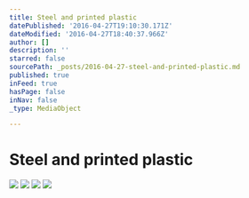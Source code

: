 ```yaml
---
title: Steel and printed plastic
datePublished: '2016-04-27T19:10:30.171Z'
dateModified: '2016-04-27T18:40:37.966Z'
author: []
description: ''
starred: false
sourcePath: _posts/2016-04-27-steel-and-printed-plastic.md
published: true
inFeed: true
hasPage: false
inNav: false
_type: MediaObject

---
```

# Steel and printed plastic
![](https://the-grid-user-content.s3-us-west-2.amazonaws.com/77fbf51c-2383-407f-b76d-01e5702a1f3a.jpg)
![](https://the-grid-user-content.s3-us-west-2.amazonaws.com/11260569-c575-48f4-aa51-8bb8f302b6e3.jpg)
![](https://the-grid-user-content.s3-us-west-2.amazonaws.com/d4efbaec-5332-42cb-be3a-bf304e07155d.jpg)
![](https://the-grid-user-content.s3-us-west-2.amazonaws.com/8b8dfb7c-e211-4a22-962c-ca7ed41b0895.jpg)